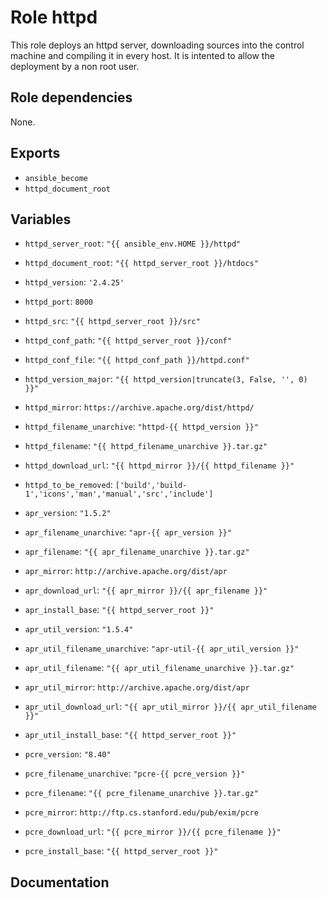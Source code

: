 # Role httpd

This role deploys an httpd server, downloading sources into the control machine and compiling it in every host. It is intented to allow the deployment by a non root user.

## Role dependencies

None.

## Exports

- `ansible_become`
- `httpd_document_root`

## Variables

- `httpd_server_root`: `"{{ ansible_env.HOME }}/httpd"`
- `httpd_document_root`: `"{{ httpd_server_root }}/htdocs"`
- `httpd_version`: `'2.4.25'`
- `httpd_port`: `8000`
- `httpd_src`: `"{{ httpd_server_root }}/src"`
- `httpd_conf_path`: `"{{ httpd_server_root }}/conf"`
- `httpd_conf_file`: `"{{ httpd_conf_path }}/httpd.conf"`
- `httpd_version_major`: `"{{ httpd_version|truncate(3, False, '', 0) }}"`
- `httpd_mirror`: `https://archive.apache.org/dist/httpd/`
- `httpd_filename_unarchive`: `"httpd-{{ httpd_version }}"`
- `httpd_filename`: `"{{ httpd_filename_unarchive }}.tar.gz"`
- `httpd_download_url`: `"{{ httpd_mirror }}/{{ httpd_filename }}"`
- `httpd_to_be_removed`: `['build','build-1','icons','man','manual','src','include']`

- `apr_version`: `"1.5.2"`
- `apr_filename_unarchive`: `"apr-{{ apr_version }}"`
- `apr_filename`: `"{{ apr_filename_unarchive }}.tar.gz"`
- `apr_mirror`: `http://archive.apache.org/dist/apr`
- `apr_download_url`: `"{{ apr_mirror }}/{{ apr_filename }}"`
- `apr_install_base`: `"{{ httpd_server_root }}"`

- `apr_util_version`: `"1.5.4"`
- `apr_util_filename_unarchive`: `"apr-util-{{ apr_util_version }}"`
- `apr_util_filename`: `"{{ apr_util_filename_unarchive }}.tar.gz"`
- `apr_util_mirror`: `http://archive.apache.org/dist/apr`
- `apr_util_download_url`: `"{{ apr_util_mirror }}/{{ apr_util_filename }}"`
- `apr_util_install_base`: `"{{ httpd_server_root }}"`

- `pcre_version`: `"8.40"`
- `pcre_filename_unarchive`: `"pcre-{{ pcre_version }}"`
- `pcre_filename`: `"{{ pcre_filename_unarchive }}.tar.gz"`
- `pcre_mirror`: `http://ftp.cs.stanford.edu/pub/exim/pcre`
- `pcre_download_url`: `"{{ pcre_mirror }}/{{ pcre_filename }}"`
- `pcre_install_base`: `"{{ httpd_server_root }}"`

## Documentation

